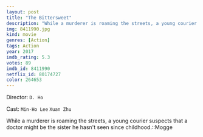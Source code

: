 ```yaml
---
layout: post
title: "The Bittersweet"
description: "While a murderer is roaming the streets, a young courier suspects that a doctor might be the sister he hasn't seen since childhood.::Mogge.."
img: 8411990.jpg
kind: movie
genres: [Action]
tags: Action 
year: 2017
imdb_rating: 5.3
votes: 89
imdb_id: 8411990
netflix_id: 80174727
color: 264653
---
```

Director: `D. Ho`  

Cast: `Min-Ho Lee` `Xuan Zhu` 

While a murderer is roaming the streets, a young courier suspects that a doctor might be the sister he hasn't seen since childhood.::Mogge